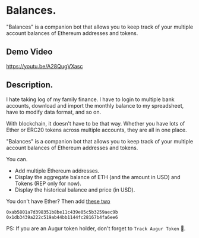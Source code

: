 # Balances.

"Balances" is a companion bot that allows you to keep track of your multiple account balances of Ethereum addresses and tokens.

## Demo Video

https://youtu.be/A28QugVXasc

## Description.

I hate taking log of my family finance. I have to login to multiple bank accounts, download and import the monthly balance to my spreadsheet, have to modify data format, and so on.

With blockchain, it doesn't have to be that way. Whether you have lots of Ether or ERC20 tokens across multiple accounts, they are all in one place.

"Balances" is a companion bot that allows you to keep track of your multiple account balances of Ethereum addresses and tokens.

You can.

- Add multiple Ethereum addresses.
- Display the aggregate balance of ETH (and the amount in USD) and Tokens (REP only for now).
- Display the historical balance and price (in USD).

You don't have Ether? Then add [these two](https://medium.com/@slacknation/vitaliks-ether-holdings-timeline-e6f5aa1dd4ea)

```
0xab5801a7d398351b8be11c439e05c5b3259aec9b
0x1db3439a222c519ab44bb1144fc28167b4fa6ee6
```

PS: If you are an Augur token holder, don't forget to `Track Augur Token` 👊.
